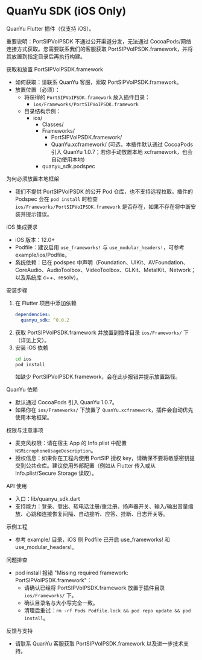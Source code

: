 # QuanYu SDK (iOS Only)

QuanYu Flutter 插件（仅支持 iOS）。

重要说明：PortSIPVoIPSDK 不通过公开渠道分发，无法通过 CocoaPods/网络连接方式获取。您需要联系我们的客服获取 PortSIPVoIPSDK.framework，并将其放置到指定目录后再执行构建。

获取和放置 PortSIPVoIPSDK.framework
- 如何获取：请联系 QuanYu 客服，索取 PortSIPVoIPSDK.framework。
- 放置位置（必须）：
  - 将获得的 `PortSIPVoIPSDK.framework` 放入插件目录：
    - `ios/Frameworks/PortSIPVoIPSDK.framework`
  - 目录结构示例：
    - ios/
      - Classes/
      - Frameworks/
        - PortSIPVoIPSDK.framework/
        - QuanYu.xcframework/ (可选，本插件默认通过 CocoaPods 引入 QuanYu 1.0.7；若你手动放置本地 xcframework，也会自动使用本地)
      - quanyu_sdk.podspec

为何必须放置本地框架
- 我们不提供 PortSIPVoIPSDK 的公开 Pod 仓库，也不支持远程拉取。插件的 Podspec 会在 `pod install` 时检查 `ios/Frameworks/PortSIPVoIPSDK.framework` 是否存在，如果不存在将中断安装并提示错误。

iOS 集成要求
- iOS 版本：12.0+
- Podfile：建议启用 `use_frameworks!` 与 `use_modular_headers!`，可参考 example/ios/Podfile。
- 系统依赖：已在 podspec 中声明（Foundation、UIKit、AVFoundation、CoreAudio、AudioToolbox、VideoToolbox、GLKit、MetalKit、Network；以及系统库 c++、resolv）。

安装步骤
1. 在 Flutter 项目中添加依赖
   ```yaml
   dependencies:
     quanyu_sdk: ^0.0.2
   ```
2. 获取 PortSIPVoIPSDK.framework 并放置到插件目录 `ios/Frameworks/` 下（详见上文）。
3. 安装 iOS 依赖
   ```bash
   cd ios
   pod install
   ```
   如缺少 PortSIPVoIPSDK.framework，会在此步报错并提示放置路径。

QuanYu 依赖
- 默认通过 CocoaPods 引入 QuanYu 1.0.7。
- 如果你在 `ios/Frameworks/` 下放置了 `QuanYu.xcframework`，插件会自动优先使用本地框架。

权限与注意事项
- 麦克风权限：请在宿主 App 的 Info.plist 中配置 `NSMicrophoneUsageDescription`。
- 授权信息：如果你在工程内使用 PortSIP 授权 key，请确保不要将敏感密钥提交到公共仓库。建议使用外部配置（例如从 Flutter 传入或从 Info.plist/Secure Storage 读取）。

API 使用
- 入口：lib/quanyu_sdk.dart
- 支持能力：登录、登出、软电话注册/重注册、扬声器开关、输入/输出音量缩放、心跳和连接恢复间隔、自动接听、应答、挂断、日志开关等。

示例工程
- 参考 example/ 目录，iOS 侧 Podfile 已开启 use_frameworks! 和 use_modular_headers!。

问题排查
- pod install 报错 "Missing required framework: PortSIPVoIPSDK.framework"：
  - 请确认已经将 PortSIPVoIPSDK.framework 放置于插件目录 `ios/Frameworks/` 下。
  - 确认目录名与大小写完全一致。
  - 清理后重试：`rm -rf Pods Podfile.lock && pod repo update && pod install`。

反馈与支持
- 请联系 QuanYu 客服获取 PortSIPVoIPSDK.framework 以及进一步技术支持。